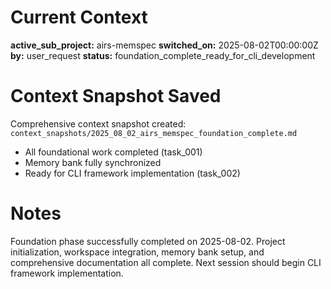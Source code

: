 # Current Context

**active_sub_project:** airs-memspec
**switched_on:** 2025-08-02T00:00:00Z
**by:** user_request
**status:** foundation_complete_ready_for_cli_development

# Context Snapshot Saved
Comprehensive context snapshot created: `context_snapshots/2025_08_02_airs_memspec_foundation_complete.md`
- All foundational work completed (task_001)
- Memory bank fully synchronized
- Ready for CLI framework implementation (task_002)

# Notes
Foundation phase successfully completed on 2025-08-02. Project initialization, workspace integration, memory bank setup, and comprehensive documentation all complete. Next session should begin CLI framework implementation.
